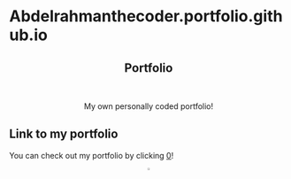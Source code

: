 # Abdelrahmanthecoder.portfolio.github.io

<h2 align="center">Portfolio</h2>

<br/>
<p align="center">My own personally coded portfolio!
</p>


## Link to my portfolio

You can check out my portfolio by clicking [0](https://abdelrahmanthecoder.github.io/Abdelrahmanthecoder.portfolio.github.io/)!

<div align="center">
  <a href="https://github.com/Abdelrahmanthecoder" style="text-decoration:none;">
    <img src="https://github.com/ultralytics/assets/raw/main/social/logo-social-github.png" width="3%" alt="" /></a>
</div>

